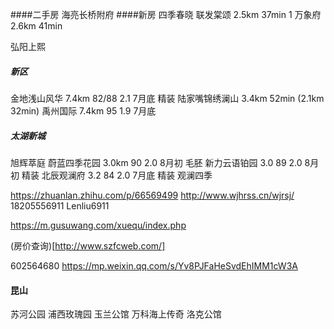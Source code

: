 ####二手房
  海亮长桥附府
####新房
  四季春晓
  联发棠颂 2.5km 37min 1
  万象府   2.6km 41min
  
  弘阳上熙
  ##### 新区
  金地浅山风华 7.4km 82/88 2.1  7月底 精装
  陆家嘴锦绣澜山 3.4km 52min (2.1km 32min)
  禹州国际 7.4km 95 1.9 7月底
  ##### 太湖新城
  旭辉萃庭
  蔚蓝四季花园 3.0km  90   2.0  8月初 毛胚
  新力云语铂园 3.0   89 2.0 8月初 精装
  北辰观澜府   3.2   84 2.0 7月底  精装 观澜四季

  https://zhuanlan.zhihu.com/p/66569499
  http://www.wjhrss.cn/wjrsj/ 18205556911 Lenliu6911

  https://m.gusuwang.com/xuequ/index.php
  
  (房价查询)[http://www.szfcweb.com/]

  602564680
  https://mp.weixin.qq.com/s/Yv8PJFaHeSvdEhIMM1cW3A

 #### 昆山
 苏河公园
 浦西玫瑰园
 玉兰公馆
 万科海上传奇
 洛克公馆